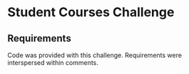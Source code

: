 # Student Courses Challenge

## Requirements
Code was provided with this challenge. Requirements were  
interspersed within comments.